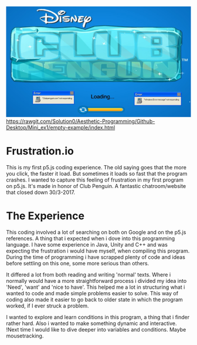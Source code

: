 
![alt tekst](ClubPenguin.png)
https://rawgit.com/Solution0/Aesthetic-Programming/Github-Desktop/Mini_ex1/empty-example/index.html

# Frustration.io
This is my first p5.js coding experience. 
The old saying goes that the more you click, the faster it load. But sometimes it loads so fast that the program crashes. I wanted to capture this feeling of frustration in my first program on p5.js.
It's made in honor of Club Penguin. A fantastic chatroom/website that closed down 30/3-2017.


# The Experience
This coding involved a lot of searching on both on Google and on the p5.js references. A thing that i expected when i dove into this programming language. I have some experience in Java, Unity and C++ and was expecting the frustration i would have myself, when compiling this program. During the time of programming i have scrapped plenty of code and ideas before settling on this one, some more serious than others. 

It differed a lot from both reading and writing 'normal' texts. Where i normally would have a more straightforward process i divided my idea into 'Need', 'want' and 'nice to have'. This helped me a lot in structuring what i wanted to code and made simple problems easier to solve. This way of coding also made it easier to go back to older state in which the program worked, if I ever struck a problem. 

I wanted to explore and learn conditions in this program, a thing that i finder rather hard. Also i wanted to make something dynamic and interactive.
!Next time I would like to dive deeper into variables and conditions. Maybe mousetracking.

